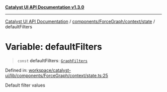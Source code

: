 [**Catalyst UI API Documentation v1.3.0**](../../../../../README.md)

---

[Catalyst UI API Documentation](../../../../../README.md) / [components/ForceGraph/context/state](../README.md) / defaultFilters

# Variable: defaultFilters

> `const` **defaultFilters**: [`GraphFilters`](../../../types/filterTypes/interfaces/GraphFilters.md)

Defined in: [workspace/catalyst-ui/lib/components/ForceGraph/context/state.ts:25](https://github.com/TheBranchDriftCatalyst/catalyst-ui/blob/main/lib/components/ForceGraph/context/state.ts#L25)

Default filter values
